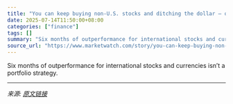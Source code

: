 ```yaml
---
title: "You can keep buying non-U.S. stocks and ditching the dollar — or you can be smart"
date: 2025-07-14T11:50:00+08:00
categories: ["finance"]
tags: []
summary: "Six months of outperformance for international stocks and currencies isn’t a portfolio strategy."
source_url: "https://www.marketwatch.com/story/you-can-keep-buying-non-u-s-stocks-and-ditching-the-dollar-or-you-can-be-smart-4a5cfefb?mod=mw_rss_topstories"
---
```


Six months of outperformance for international stocks and currencies isn’t a portfolio strategy.

---

*来源: [原文链接](https://www.marketwatch.com/story/you-can-keep-buying-non-u-s-stocks-and-ditching-the-dollar-or-you-can-be-smart-4a5cfefb?mod=mw_rss_topstories)*
